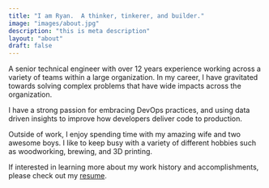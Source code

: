 ```yaml
---
title: "I am Ryan.  A thinker, tinkerer, and builder."
image: "images/about.jpg"
description: "this is meta description"
layout: "about"
draft: false
---
```


A senior technical engineer with over 12 years experience working across a variety of teams within a large organization.  In my career, I have gravitated towards solving complex problems that have wide impacts across the organization.

I have a strong passion for embracing DevOps practices, and using data driven insights to improve how developers deliver code to production.  

Outside of work, I enjoy spending time with my amazing wife and two awesome boys.  I like to keep busy with a variety of different hobbies such as woodworking, brewing, and 3D printing.

If interested in learning more about my work history and accomplishments, please check out my [resume](/resume).